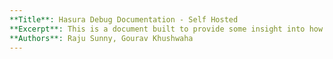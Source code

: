 ```yaml
---
**Title**: Hasura Debug Documentation - Self Hosted
**Excerpt**: This is a document built to provide some insight into how to debug a running Hasura self-hosted instance for issues (errors, performance, observability etc)
**Authors**: Raju Sunny, Gourav Khushwaha
---
```

